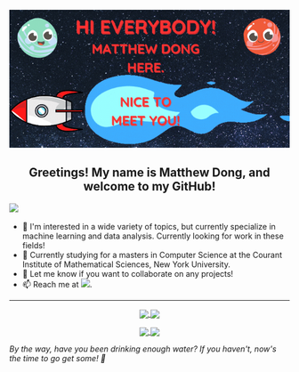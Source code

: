 <p align="center">
  <img src="https://github.com/Matt-J-Dong/Matt-J-Dong/blob/main/Matt-J-Dong.gif" alt="Hi Everybody!">
</p>

<h2 align="center">Greetings! My name is Matthew Dong, and welcome to my GitHub!</h2>

<a href="https://linkedin.com/in/Matt-J-Dong" target="_blank"><img src="https://img.shields.io/badge/LinkedIn-Matt--J--Dong-blue"></a>


- 👀 I'm interested in a wide variety of topics, but currently specialize in machine learning and data analysis. Currently looking for work in these fields!
- 🌱 Currently studying for a masters in Computer Science at the Courant Institute of Mathematical Sciences, New York University.
- 💞️ Let me know if you want to collaborate on any projects!
- 📫 Reach me at <a href="mailto:matthew.dong@nyu.edu" target="_blank"><img src="https://img.shields.io/badge/Email-matthew.dong@nyu.edu-yellow"></a>.

<hr>

<p align="center">
  <a href="https://github.com/Matt-J-Dong?tab=repositories">
    <img height=220 align="center" src="https://github-readme-stats.vercel.app/api?username=Matt-J-Dong&rank_icon=github&include_all_commits=true&show=prs_merged"/>
  </a>
  <a href="https://github.com/Matt-J-Dong?tab=repositories">
    <img height=220 align="center" src="https://github-readme-stats.vercel.app/api/top-langs/?username=Matt-J-Dong&layout=donut&card_width=330"/>
  </a>
</p>

<p align="center">
  <a href="https://github.com/Matt-J-Dong/VentureAI">
    <img align="center" src="https://github-readme-stats.vercel.app/api/pin/?username=Matt-J-Dong&repo=VentureAI"/>
  </a>
  <a href="https://github.com/Matt-J-Dong/MulticoreChess">
    <img align="center" src="https://github-readme-stats.vercel.app/api/pin/?username=Matt-J-Dong&repo=MulticoreChess"/>
  </a>
</p>

*By the way, have you been drinking enough water? If you haven't, now's the time to go get some! 🚰*

<!---
Bonus comment! Brownie points to you if you're reading this ;)
References for README shenanigans: 
Badges: https://img.shields.io/badges/static-badge
README Stats: https://github.com/anuraghazra/github-readme-stats
--->
